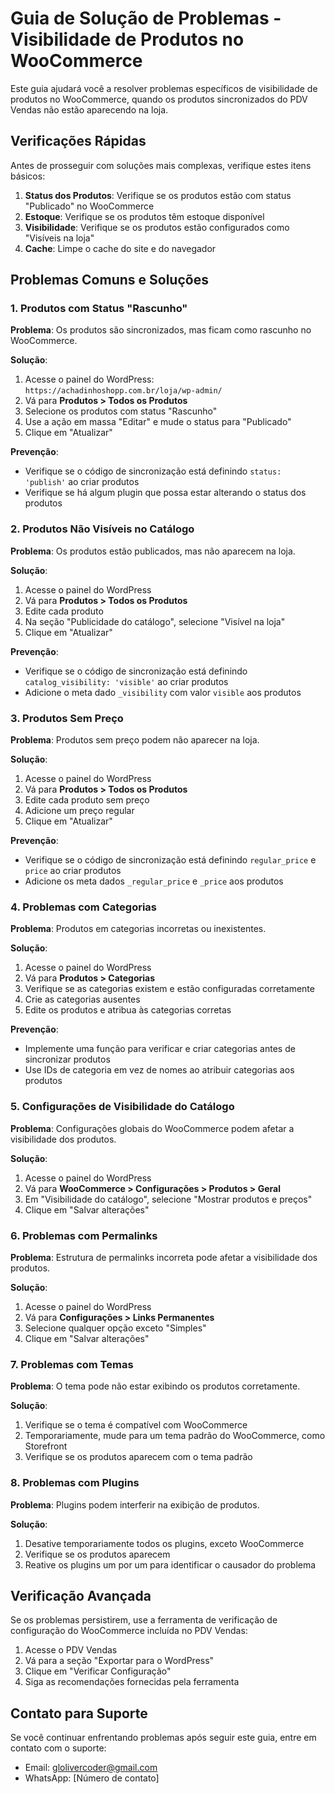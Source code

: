 # Guia de Solução de Problemas - Visibilidade de Produtos no WooCommerce

Este guia ajudará você a resolver problemas específicos de visibilidade de produtos no WooCommerce, quando os produtos sincronizados do PDV Vendas não estão aparecendo na loja.

## Verificações Rápidas

Antes de prosseguir com soluções mais complexas, verifique estes itens básicos:

1. **Status dos Produtos**: Verifique se os produtos estão com status "Publicado" no WooCommerce
2. **Estoque**: Verifique se os produtos têm estoque disponível
3. **Visibilidade**: Verifique se os produtos estão configurados como "Visíveis na loja"
4. **Cache**: Limpe o cache do site e do navegador

## Problemas Comuns e Soluções

### 1. Produtos com Status "Rascunho"

**Problema**: Os produtos são sincronizados, mas ficam como rascunho no WooCommerce.

**Solução**:
1. Acesse o painel do WordPress: `https://achadinhoshopp.com.br/loja/wp-admin/`
2. Vá para **Produtos > Todos os Produtos**
3. Selecione os produtos com status "Rascunho"
4. Use a ação em massa "Editar" e mude o status para "Publicado"
5. Clique em "Atualizar"

**Prevenção**:
- Verifique se o código de sincronização está definindo `status: 'publish'` ao criar produtos
- Verifique se há algum plugin que possa estar alterando o status dos produtos

### 2. Produtos Não Visíveis no Catálogo

**Problema**: Os produtos estão publicados, mas não aparecem na loja.

**Solução**:
1. Acesse o painel do WordPress
2. Vá para **Produtos > Todos os Produtos**
3. Edite cada produto
4. Na seção "Publicidade do catálogo", selecione "Visível na loja"
5. Clique em "Atualizar"

**Prevenção**:
- Verifique se o código de sincronização está definindo `catalog_visibility: 'visible'` ao criar produtos
- Adicione o meta dado `_visibility` com valor `visible` aos produtos

### 3. Produtos Sem Preço

**Problema**: Produtos sem preço podem não aparecer na loja.

**Solução**:
1. Acesse o painel do WordPress
2. Vá para **Produtos > Todos os Produtos**
3. Edite cada produto sem preço
4. Adicione um preço regular
5. Clique em "Atualizar"

**Prevenção**:
- Verifique se o código de sincronização está definindo `regular_price` e `price` ao criar produtos
- Adicione os meta dados `_regular_price` e `_price` aos produtos

### 4. Problemas com Categorias

**Problema**: Produtos em categorias incorretas ou inexistentes.

**Solução**:
1. Acesse o painel do WordPress
2. Vá para **Produtos > Categorias**
3. Verifique se as categorias existem e estão configuradas corretamente
4. Crie as categorias ausentes
5. Edite os produtos e atribua às categorias corretas

**Prevenção**:
- Implemente uma função para verificar e criar categorias antes de sincronizar produtos
- Use IDs de categoria em vez de nomes ao atribuir categorias aos produtos

### 5. Configurações de Visibilidade do Catálogo

**Problema**: Configurações globais do WooCommerce podem afetar a visibilidade dos produtos.

**Solução**:
1. Acesse o painel do WordPress
2. Vá para **WooCommerce > Configurações > Produtos > Geral**
3. Em "Visibilidade do catálogo", selecione "Mostrar produtos e preços"
4. Clique em "Salvar alterações"

### 6. Problemas com Permalinks

**Problema**: Estrutura de permalinks incorreta pode afetar a visibilidade dos produtos.

**Solução**:
1. Acesse o painel do WordPress
2. Vá para **Configurações > Links Permanentes**
3. Selecione qualquer opção exceto "Simples"
4. Clique em "Salvar alterações"

### 7. Problemas com Temas

**Problema**: O tema pode não estar exibindo os produtos corretamente.

**Solução**:
1. Verifique se o tema é compatível com WooCommerce
2. Temporariamente, mude para um tema padrão do WooCommerce, como Storefront
3. Verifique se os produtos aparecem com o tema padrão

### 8. Problemas com Plugins

**Problema**: Plugins podem interferir na exibição de produtos.

**Solução**:
1. Desative temporariamente todos os plugins, exceto WooCommerce
2. Verifique se os produtos aparecem
3. Reative os plugins um por um para identificar o causador do problema

## Verificação Avançada

Se os problemas persistirem, use a ferramenta de verificação de configuração do WooCommerce incluída no PDV Vendas:

1. Acesse o PDV Vendas
2. Vá para a seção "Exportar para o WordPress"
3. Clique em "Verificar Configuração"
4. Siga as recomendações fornecidas pela ferramenta

## Contato para Suporte

Se você continuar enfrentando problemas após seguir este guia, entre em contato com o suporte:

- Email: glolivercoder@gmail.com
- WhatsApp: [Número de contato]
